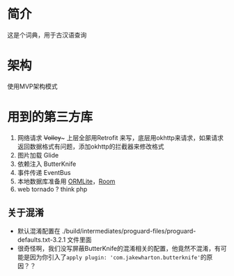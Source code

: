 # 简介

这是个词典，用于古汉语查询

# 架构

使用MVP架构模式

# 用到的第三方库

1. 网络请求  ~~Volley~~~ 上层全部用Retrofit 来写，底层用okhttp来请求，如果请求返回数据格式有问题，添加okhttp的拦截器来修改格式
2. 图片加载 Glide 
3. 依赖注入  ButterKnife
4. 事件传递 EventBus
5. 本地数据库准备用 [ORMLite](https://www.jianshu.com/p/231027465aab)，[Room](https://www.jianshu.com/p/cfde3535233d)   
6. web tornado  ? think php 

## 关于混淆

- 默认混淆配置在 ./build/intermediates/proguard-files/proguard-defaults.txt-3.2.1 文件里面
- 很奇怪啊，我们没写屏蔽ButterKnife的混淆相关的配置，他竟然不混淆，有可能是因为你引入了`apply plugin: 'com.jakewharton.butterknife'`的原因？？

